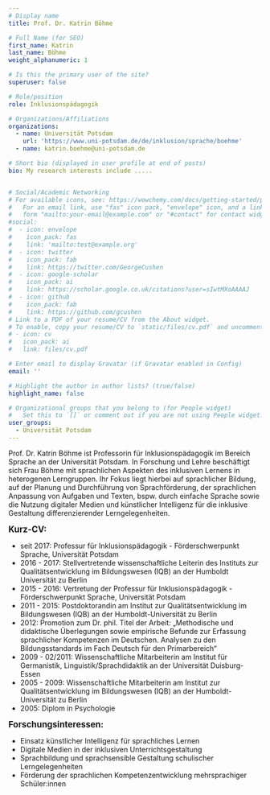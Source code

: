 ```yaml
---
# Display name
title: Prof. Dr. Katrin Böhme

# Full Name (for SEO)
first_name: Katrin
last_name: Böhme
weight_alphanumeric: 1

# Is this the primary user of the site?
superuser: false

# Role/position
role: Inklusionspädagogik

# Organizations/Affiliations
organizations:
  - name: Universität Potsdam
    url: 'https://www.uni-potsdam.de/de/inklusion/sprache/boehme'
  - name: katrin.boehme@uni-potsdam.de

# Short bio (displayed in user profile at end of posts)
bio: My research interests include .....


# Social/Academic Networking
# For available icons, see: https://wowchemy.com/docs/getting-started/page-builder/#icons
#   For an email link, use "fas" icon pack, "envelope" icon, and a link in the
#   form "mailto:your-email@example.com" or "#contact" for contact widget.
#social:
#  - icon: envelope
#    icon_pack: fas
#    link: 'mailto:test@example.org'
#  - icon: twitter
#    icon_pack: fab
#    link: https://twitter.com/GeorgeCushen
#  - icon: google-scholar
#    icon_pack: ai
#    link: https://scholar.google.co.uk/citations?user=sIwtMXoAAAAJ
#  - icon: github
#    icon_pack: fab
#    link: https://github.com/gcushen
# Link to a PDF of your resume/CV from the About widget.
# To enable, copy your resume/CV to `static/files/cv.pdf` and uncomment the lines below.
# - icon: cv
#   icon_pack: ai
#   link: files/cv.pdf

# Enter email to display Gravatar (if Gravatar enabled in Config)
email: ''

# Highlight the author in author lists? (true/false)
highlight_name: false

# Organizational groups that you belong to (for People widget)
#   Set this to `[]` or comment out if you are not using People widget.
user_groups:
  - Universität Potsdam
---
```


Prof. Dr. Katrin Böhme ist Professorin für Inklusionspädagogik im Bereich Sprache an der Universität Potsdam. In Forschung und Lehre beschäftigt sich Frau Böhme mit sprachlichen Aspekten des inklusiven Lernens in heterogenen Lerngruppen. Ihr Fokus liegt hierbei auf sprachlicher Bildung, auf der Planung und Durchführung von Sprachförderung, der sprachlichen Anpassung von Aufgaben und Texten, bspw. durch einfache Sprache sowie die Nutzung digitaler Medien und künstlicher Intelligenz für die inklusive Gestaltung differenzierender Lerngelegenheiten.<br>

<big>**Kurz-CV:**</big>
- seit 2017: Professur für Inklusionspädagogik - Förderschwerpunkt Sprache, Universität Potsdam
- 2016 - 2017: Stellvertretende wissenschaftliche Leiterin des Instituts zur Qualitätsentwicklung im Bildungswesen (IQB) an der Humboldt Universität zu Berlin
- 2015 - 2016: Vertretung der Professur für Inklusionspädagogik - Förderschwerpunkt Sprache, Universität Potsdam
- 2011 - 2015: Postdoktorandin am Institut zur Qualitätsentwicklung im Bildungswesen (IQB) an der Humboldt-Universität zu Berlin
- 2012: Promotion zum Dr. phil. Titel der Arbeit: „Methodische und didaktische Überlegungen sowie empirische Befunde zur Erfassung sprachlicher Kompetenzen im Deutschen. Analysen zu den Bildungsstandards im Fach Deutsch für den Primarbereich“
- 2009 - 02/2011: Wissenschaftliche Mitarbeiterin am Institut für Germanistik, Linguistik/Sprachdidaktik an der Universität Duisburg-Essen
- 2005 - 2009: Wissenschaftliche Mitarbeiterin am Institut zur Qualitätsentwicklung im Bildungswesen (IQB) an der Humboldt-Universität zu Berlin
- 2005: Diplom in Psychologie

<big>**Forschungsinteressen:**</big>
- Einsatz künstlicher Intelligenz für sprachliches Lernen
- Digitale Medien in der inklusiven Unterrichtsgestaltung
- Sprachbildung und sprachsensible Gestaltung schulischer Lerngelegenheiten
- Förderung der sprachlichen Kompetenzentwicklung mehrsprachiger Schüler:innen
